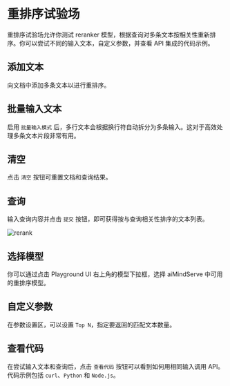 # 重排序试验场

重排序试验场允许你测试 reranker 模型，根据查询对多条文本按相关性重新排序。你可以尝试不同的输入文本，自定义参数，并查看 API 集成的代码示例。

## 添加文本

向文档中添加多条文本以进行重排序。

## 批量输入文本

启用 `批量输入模式` 后，多行文本会根据换行符自动拆分为多条输入。这对于高效处理多条文本片段非常有用。

## 清空

点击 `清空` 按钮可重置文档和查询结果。

## 查询

输入查询内容并点击 `提交` 按钮，即可获得按与查询相关性排序的文本列表。

![rerank](../../assets/playground/ranker.png)

## 选择模型

你可以通过点击 Playground UI 右上角的模型下拉框，选择 aiMindServe 中可用的重排序模型。

## 自定义参数

在参数设置区，可以设置 `Top N`，指定要返回的匹配文本数量。

## 查看代码

在尝试输入文本和查询后，点击 `查看代码` 按钮可以看到如何用相同输入调用 API。代码示例包括 `curl`、`Python` 和 `Node.js`。 